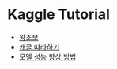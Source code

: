 # Kaggle Tutorial
- [왕초보](https://github.com/stevekwon211/Hello-Kaggle-Guide-KOR)
- [캐글 따라하기](https://www.kaggle.com/subinium/subinium-tutorial-titanic-beginner)
- [모델 성능 향상 방법](https://github.com/sejongsmarcle/2022_Winter_AiStudy/blob/main/%EC%8A%A4%ED%84%B0%EB%94%94%20%EC%9E%90%EB%A3%8C/7%ED%9A%8C%EC%B0%A8/documents/%EB%AA%A8%EB%8D%B8%20%EC%84%B1%EB%8A%A5%20%ED%96%A5%EC%83%81%20%EB%B0%A9%EB%B2%95.md)
